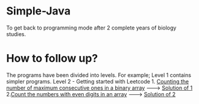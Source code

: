# Simple-Java
To get back to programming mode after 2 complete years of biology studies.
# How to follow up?
The programs have been divided into levels. For example; Level 1 contains simpler programs. 
Level 2 - Getting started with Leetcode 1. [Counting the number of maximum consecutive ones in a binary array](https://leetcode.com/explore/learn/card/fun-with-arrays/521/introduction/3238/) ---> [Solution of 1](https://github.com/cupoglee/Simple-Java/blob/main/level-1/maximum%20consecutive%201s%20in%20binary%20array%20(LC-1))        2.[Count the numbers with even digits in an array](https://leetcode.com/explore/learn/card/fun-with-arrays/521/introduction/3237/) ---> [Solution of 2](https://github.com/cupoglee/Simple-Java/blob/main/Counting%20the%20numbers%20with%20even%20digits%20in%20an%20array.java)
